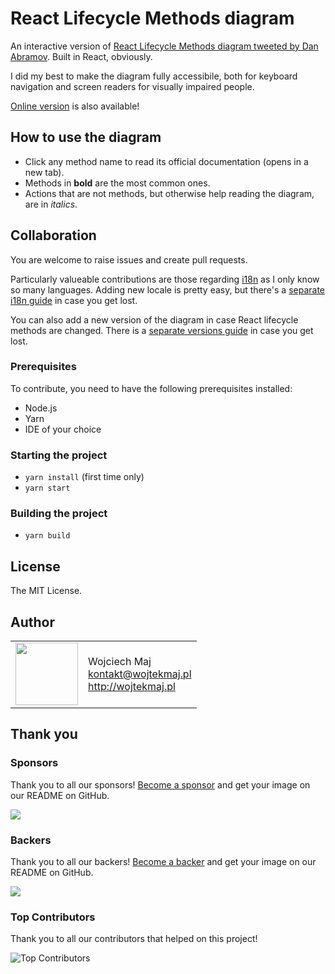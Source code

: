 # React Lifecycle Methods diagram

An interactive version of [React Lifecycle Methods diagram tweeted by Dan Abramov](https://twitter.com/dan_abramov/status/981712092611989509). Built in React, obviously.

I did my best to make the diagram fully accessibile, both for keyboard navigation and screen readers for visually impaired people.

[Online version](http://projects.wojtekmaj.pl/react-lifecycle-methods-diagram/) is also available!

## How to use the diagram

* Click any method name to read its official documentation (opens in a new tab).
* Methods in **bold** are the most common ones.
* Actions that are not methods, but otherwise help reading the diagram, are in *italics*.

## Collaboration

You are welcome to raise issues and create pull requests.

Particularly valueable contributions are those regarding [i18n](https://en.wikipedia.org/wiki/i18n) as I only know so many languages. Adding new locale is pretty easy, but there's a [separate i18n guide](/src/i18n/README.md) in case you get lost.

You can also add a new version of the diagram in case React lifecycle methods are changed. There is a [separate versions guide](/src/versions/README.md) in case you get lost.

### Prerequisites

To contribute, you need to have the following prerequisites installed:

* Node.js
* Yarn
* IDE of your choice

### Starting the project

* `yarn install` (first time only)
* `yarn start`

### Building the project

* `yarn build`

## License

The MIT License.

## Author

<table>
  <tr>
    <td>
      <img src="https://github.com/wojtekmaj.png?s=100" width="100">
    </td>
    <td>
      Wojciech Maj<br />
      <a href="mailto:kontakt@wojtekmaj.pl">kontakt@wojtekmaj.pl</a><br />
      <a href="http://wojtekmaj.pl">http://wojtekmaj.pl</a>
    </td>
  </tr>
</table>

## Thank you

### Sponsors

Thank you to all our sponsors! [Become a sponsor](https://opencollective.com/react-lifecycle-methods-diagram#sponsor) and get your image on our README on GitHub.

<a href="https://opencollective.com/react-lifecycle-methods-diagram#sponsors" target="_blank"><img src="https://opencollective.com/react-calendar/sponsors.svg?width=890"></a>

### Backers

Thank you to all our backers! [Become a backer](https://opencollective.com/react-lifecycle-methods-diagram#backer) and get your image on our README on GitHub.

<a href="https://opencollective.com/react-calendar#backers" target="_blank"><img src="https://opencollective.com/react-lifecycle-methods-diagram/backers.svg?width=890"></a>

### Top Contributors

Thank you to all our contributors that helped on this project!

![Top Contributors](https://opencollective.com/react-lifecycle-methods-diagram/contributors.svg?width=890&button=false)

